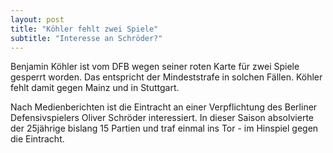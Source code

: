 ```yaml
---
layout: post
title: "Köhler fehlt zwei Spiele"
subtitle: "Interesse an Schröder?"
---
```


Benjamin Köhler ist vom DFB wegen seiner roten Karte für zwei Spiele gesperrt worden. Das entspricht der Mindeststrafe in solchen Fällen. Köhler fehlt damit gegen Mainz und in Stuttgart.

Nach Medienberichten ist die Eintracht an einer Verpflichtung des Berliner Defensivspielers Oliver Schröder interessiert. In dieser Saison absolvierte der 25jährige bislang 15 Partien und traf einmal ins Tor - im Hinspiel gegen die Eintracht.
